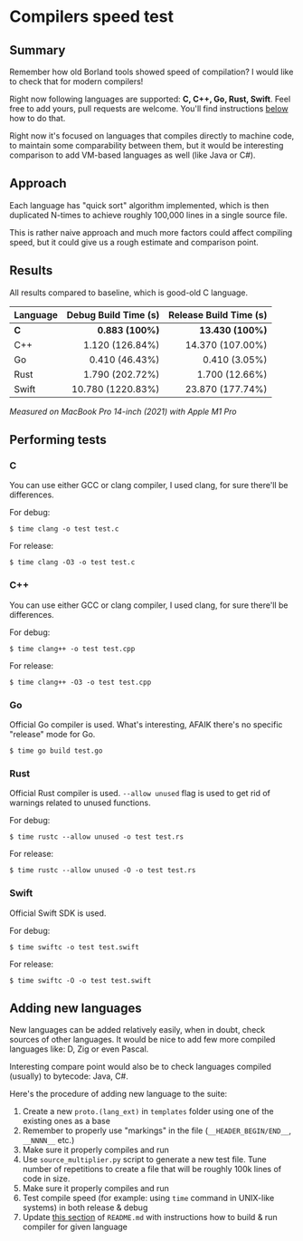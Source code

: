 # Compilers speed test

## Summary

Remember how old Borland tools showed speed of compilation? I would like to check that for modern compilers!

Right now following languages are supported: **C, C++, Go, Rust, Swift**. Feel free to add yours, pull requests are welcome. You'll find instructions [below](#adding-new-languages) how to do that.

Right now it's focused on languages that compiles directly to machine code, to maintain some comparability between them, but it would be interesting comparison to add VM-based languages as well (like Java or C#).

## Approach

Each language has "quick sort" algorithm implemented, which is then duplicated N-times to achieve roughly 100,000 lines in a single source file.

This is rather naive approach and much more factors could affect compiling speed, but it could give us a rough estimate and comparison point.

## Results

All results compared to baseline, which is good-old C language.

| Language | Debug Build Time (s)  | Release Build Time (s) |
|----------|----------------------:|-----------------------:|
| **C**    |      **0.883 (100%)** |      **13.430 (100%)** |
| C++      |      1.120 (126.84%)  |       14.370 (107.00%) |
| Go       |      0.410 (46.43%)   |         0.410 (3.05%)  |
| Rust     |      1.790 (202.72%)  |         1.700 (12.66%) |
| Swift    |     10.780 (1220.83%) |       23.870 (177.74%) |

*Measured on MacBook Pro 14-inch (2021) with Apple M1 Pro*

## Performing tests

### C

You can use either GCC or clang compiler, I used clang, for sure there'll be differences.

For debug:
```
$ time clang -o test test.c 
```

For release:
```
$ time clang -O3 -o test test.c 
```

### C++

You can use either GCC or clang compiler, I used clang, for sure there'll be differences.

For debug:
```
$ time clang++ -o test test.cpp 
```

For release:
```
$ time clang++ -O3 -o test test.cpp 
```

### Go

Official Go compiler is used. What's interesting, AFAIK there's no specific "release" mode for Go.

```
$ time go build test.go
```

### Rust

Official Rust compiler is used. `--allow unused` flag is used to get rid of warnings related to unused functions.

For debug:
```
$ time rustc --allow unused -o test test.rs
```

For release:
```
$ time rustc --allow unused -O -o test test.rs
```

### Swift

Official Swift SDK is used.

For debug:
```
$ time swiftc -o test test.swift
```

For release:
```
$ time swiftc -O -o test test.swift
```

## Adding new languages

New languages can be added relatively easily, when in doubt, check sources of other languages. It would be nice to add few more compiled languages like: D, Zig or even Pascal.

Interesting compare point would also be to check languages compiled (usually) to bytecode: Java, C#.

Here's the procedure of adding new language to the suite:

1. Create a new `proto.(lang_ext)` in `templates` folder using one of the existing ones as a base
2. Remember to properly use "markings" in the file (`__HEADER_BEGIN/END__`, `__NNNN__` etc.)
3. Make sure it properly compiles and run
4. Use `source_multiplier.py` script to generate a new test file. Tune number of repetitions to create a file that will be roughly 100k lines of code in size.
5. Make sure it properly compiles and run
6. Test compile speed (for example: using `time` command in UNIX-like systems) in both release & debug
7. Update [this section](#performing-tests) of `README.md` with instructions how to build & run compiler for given language